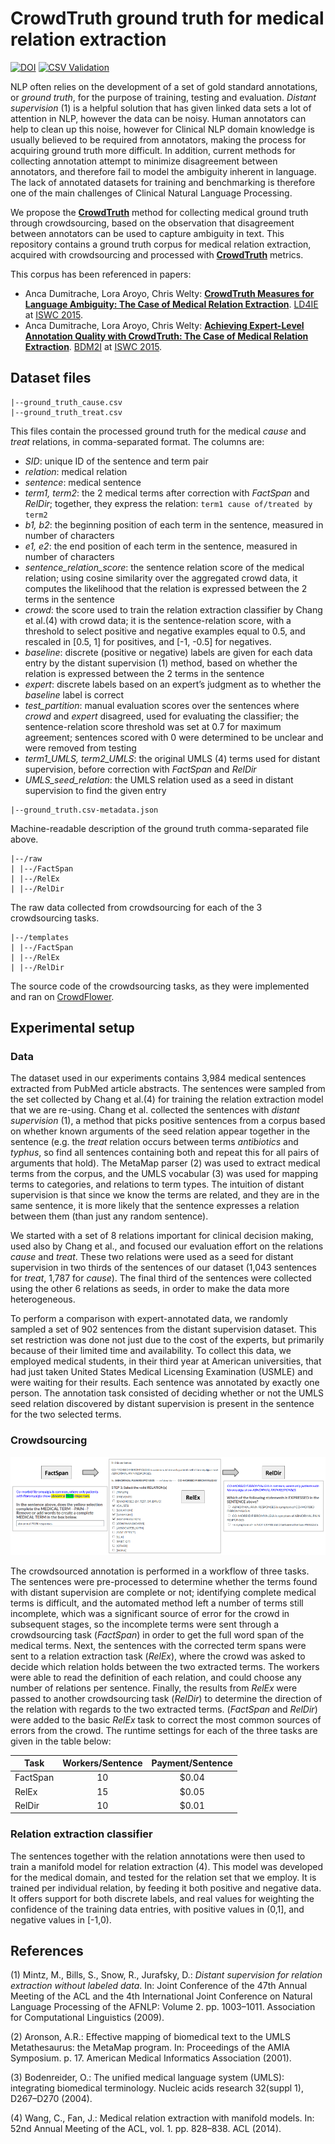 # CrowdTruth ground truth for medical relation extraction

[![DOI](https://zenodo.org/badge/doi/10.5281/zenodo.50222.svg)](http://dx.doi.org/10.5281/zenodo.50222)
[![CSV Validation](http://csvlint.io/validation/571a23d5637376726f0002cf.svg)](http://csvlint.io/validation/571a23d5637376726f0002cf)

NLP often relies on the development of a set of gold standard annotations, or *ground truth*, for the purpose of training, testing and evaluation. *Distant supervision* (1) is a helpful solution that has given linked data sets a lot of attention in NLP, however the data can be noisy. Human annotators can help to clean up this noise, however for Clinical NLP domain knowledge is usually believed to be required from annotators, making the process for acquiring ground truth more difficult. In addition, current methods for collecting annotation attempt to minimize disagreement between annotators, and therefore fail to model the ambiguity inherent in language. The lack of annotated datasets for training and benchmarking is therefore one of the main challenges of Clinical Natural Language Processing.

We propose the **[CrowdTruth](http://crowdtruth.org/)** method for collecting medical ground truth through crowdsourcing, based on the observation that disagreement between annotators can be used to capture ambiguity in text. This repository contains a ground truth corpus for medical relation extraction, acquired with crowdsourcing and processed with **[CrowdTruth](http://crowdtruth.org/)** metrics.

This corpus has been referenced in papers:

* Anca Dumitrache, Lora Aroyo, Chris Welty: **[CrowdTruth Measures for Language Ambiguity: The Case of Medical Relation Extraction](http://www.ancad.ro/2015/09/01/crowdtruth-measures-for-language-ambiguity)**. [LD4IE](http://oak.dcs.shef.ac.uk/ld4ie2015/LD4IE2015/Overview.html) at [ISWC 2015](http://iswc2015.semanticweb.org/).
* Anca Dumitrache, Lora Aroyo, Chris Welty: **[Achieving Expert-Level Annotation Quality with CrowdTruth: The Case of Medical Relation Extraction](http://www.ancad.ro/2015/08/14/achieving-expert-level-annotation-quality-with-crowdtruth/)**. [BDM2I](https://sbmi.uth.edu/ontology/bdm2i.htm) at [ISWC 2015](http://iswc2015.semanticweb.org/).

## Dataset files

```
|--ground_truth_cause.csv
|--ground_truth_treat.csv
```
This files contain the processed ground truth for the medical *cause* and *treat* relations, in comma-separated format. The columns are:
* *SID*: unique ID of the sentence and term pair
* *relation*: medical relation
* *sentence*: medical sentence
* *term1, term2*: the 2 medical terms after correction with *FactSpan* and *RelDir*; together, they express the relation: ```term1 cause of/treated by term2```
* *b1, b2*: the beginning position of each term in the sentence, measured in number of characters
* *e1, e2*: the end position of each term in the sentence, measured in number of characters
* *sentence_relation_score*: the sentence relation score of the medical relation; using cosine similarity over the aggregated crowd data, it computes the likelihood that the relation is expressed between the 2 terms in the sentence
* *crowd*: the score used to train the relation extraction classifier by Chang et al.(4) with crowd data; it is the sentence-relation score, with a threshold to select positive and negative examples equal to 0.5, and rescaled in [0.5, 1] for positives, and [-1, -0.5] for negatives.
* *baseline*: discrete (positive or negative) labels are given for each data entry by the distant supervision (1) method, based on whether the relation is expressed between the 2 terms in the sentence
* *expert*: discrete labels based on an expert’s judgment as to whether the *baseline* label is correct
* *test_partition*: manual evaluation scores over the sentences where *crowd* and *expert* disagreed, used for evaluating the classifier; the sentence-relation score threshold was set at 0.7 for maximum agreement; sentences scored with 0 were determined to be unclear and were removed from testing
* *term1_UMLS, term2_UMLS*: the original UMLS (4) terms used for distant supervision, before correction with *FactSpan* and *RelDir*
* *UMLS_seed_relation*: the UMLS relation used as a seed in distant supervision to find the given entry


```
|--ground_truth.csv-metadata.json
```
Machine-readable description of the ground truth comma-separated file above.


```
|--/raw
| |--/FactSpan
| |--/RelEx
| |--/RelDir
```
The raw data collected from crowdsourcing for each of the 3 crowdsourcing tasks.

```
|--/templates
| |--/FactSpan
| |--/RelEx
| |--/RelDir
```
The source code of the crowdsourcing tasks, as they were implemented and ran on [CrowdFlower](http://www.crowdflower.com).


## Experimental setup

### Data

The dataset used in our experiments contains 3,984 medical sentences extracted from PubMed article abstracts. The sentences were sampled from the set collected by Chang et al.(4) for training the relation extraction model that we are re-using. Chang et al. collected the sentences with *distant supervision* (1), a method that picks positive sentences from a corpus based on whether known arguments of the seed relation appear together in the sentence (e.g. the *treat* relation occurs between terms *antibiotics* and *typhus*, so find all sentences containing both and repeat this for all pairs of arguments that hold). The MetaMap parser (2) was used to extract medical terms from the corpus, and the UMLS vocabular (3) was used for mapping terms to categories, and relations to term types. The intuition of distant supervision is that since we know the terms are related, and they are in the same sentence, it is more likely that the sentence expresses a relation between them (than just any random sentence).

We started with a set of 8 relations important for clinical decision making, used also by Chang et al., and focused our evaluation effort on the relations *cause* and *treat*. These two relations were used as a seed for distant supervision in two thirds of the sentences of our dataset (1,043 sentences for *treat*, 1,787 for *cause*). The final third of the sentences were collected using the other 6 relations as seeds, in order to make the data more heterogeneous.

To perform a comparison with expert-annotated data, we randomly sampled a set of 902 sentences from the distant supervision dataset. This set restriction was done not just due to the cost of the experts, but primarily because of their limited time and availability. To collect this data, we employed medical students, in their third year at American universities, that had just taken  United States Medical Licensing Examination (USMLE) and were waiting for their results.  Each sentence was annotated by exactly one person. The annotation task consisted of deciding whether or not the UMLS seed relation discovered by distant supervision is present in the sentence for the two selected terms.


### Crowdsourcing

![Fig.1: CrowdTruth Workflow for Medical Relation Extraction on CrowdFlower.](https://raw.githubusercontent.com/CrowdTruth/Medical-Relation-Extraction/master/img/task_workflow_2.png)

The crowdsourced annotation is performed in a workflow of three tasks. The sentences were pre-processed to determine whether the terms found with distant supervision are complete or not; identifying complete medical terms is difficult, and the automated method left a number of terms still incomplete, which was a significant source of error for the crowd in subsequent stages, so the incomplete terms were sent through a crowdsourcing task (*FactSpan*) in order to get the full word span of the medical terms. Next, the sentences with the corrected term spans were sent to a relation extraction task (*RelEx*), where the crowd was asked to decide which relation holds between the two extracted terms. The workers were able to read the definition of each relation, and could choose any number of relations per sentence. Finally, the results from *RelEx* were passed to another crowdsourcing task (*RelDir*) to determine the direction of the relation with regards to the two extracted terms. (*FactSpan* and *RelDir*) were added to the basic *RelEx* task to correct the most common sources of errors from the crowd. The runtime settings for each of the three tasks are given in the table below:

| Task     | Workers/Sentence | Payment/Sentence |
|----------|:----------------:|:----------------:|
| FactSpan | 10               | $0.04            | 
| RelEx    | 15               | $0.05            |
| RelDir   | 10               | $0.01            |

### Relation extraction classifier

The sentences together with the relation annotations were then used to train a manifold model for relation extraction (4). This model was developed for the medical domain, and tested for the relation set that we employ. It is trained per individual relation, by feeding it both positive and negative data. It offers support for both discrete labels, and real values for weighting the confidence of the training data entries, with positive values in (0,1], and negative values in [-1,0). 


## References

(1) Mintz, M., Bills, S., Snow, R., Jurafsky, D.: *Distant supervision for relation extraction without labeled data*. In: Joint Conference of the 47th Annual Meeting of the ACL and the 4th International Joint Conference on Natural Language Processing of the AFNLP: Volume 2. pp. 1003–1011. Association for Computational Linguistics (2009).

(2) Aronson, A.R.: Effective mapping of biomedical text to the UMLS Metathesaurus: the MetaMap program. In: Proceedings of the AMIA Symposium. p. 17. American Medical Informatics Association (2001).

(3) Bodenreider, O.: The unified medical language system (UMLS): integrating biomedical terminology. Nucleic acids research 32(suppl 1), D267–D270 (2004).

(4) Wang, C., Fan, J.: Medical relation extraction with manifold models. In: 52nd Annual Meeting of the ACL, vol. 1. pp. 828–838. ACL (2014).
